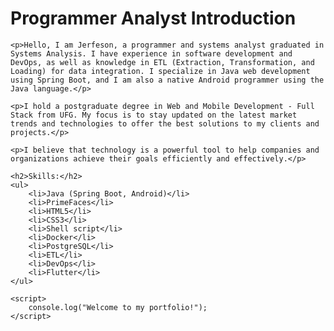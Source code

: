 <!DOCTYPE html>
<html lang="en-US">
<head>
    <meta charset="UTF-8">
    <meta name="viewport" content="width=device-width, initial-scale=1.0">
    <title>Programmer Analyst Introduction</title>
</head>
<body>
    <h1>Programmer Analyst Introduction</h1>

    <p>Hello, I am Jerfeson, a programmer and systems analyst graduated in Systems Analysis. I have experience in software development and DevOps, as well as knowledge in ETL (Extraction, Transformation, and Loading) for data integration. I specialize in Java web development using Spring Boot, and I am also a native Android programmer using the Java language.</p>

    <p>I hold a postgraduate degree in Web and Mobile Development - Full Stack from UFG. My focus is to stay updated on the latest market trends and technologies to offer the best solutions to my clients and projects.</p>

    <p>I believe that technology is a powerful tool to help companies and organizations achieve their goals efficiently and effectively.</p>

    <h2>Skills:</h2>
    <ul>
        <li>Java (Spring Boot, Android)</li>
        <li>PrimeFaces</li>
        <li>HTML5</li>
        <li>CSS3</li>
        <li>Shell script</li>
        <li>Docker</li>
        <li>PostgreSQL</li>
        <li>ETL</li>
        <li>DevOps</li>
        <li>Flutter</li>
    </ul>

    <script>
        console.log("Welcome to my portfolio!");
    </script>
</body>
</html>
